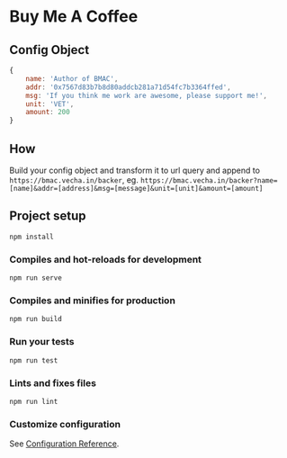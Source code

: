 # Buy Me A Coffee

## Config Object

``` javascript
{
    name: 'Author of BMAC',
    addr: '0x7567d83b7b8d80addcb281a71d54fc7b3364ffed',
    msg: 'If you think me work are awesome, please support me!',
    unit: 'VET',
    amount: 200
}
```

## How
Build your config object and transform it to url query and append to `https://bmac.vecha.in/backer`, eg. `https://bmac.vecha.in/backer?name=[name]&addr=[address]&msg=[message]&unit=[unit]&amount=[amount]`

## Project setup
```
npm install
```

### Compiles and hot-reloads for development
```
npm run serve
```

### Compiles and minifies for production
```
npm run build
```

### Run your tests
```
npm run test
```

### Lints and fixes files
```
npm run lint
```

### Customize configuration
See [Configuration Reference](https://cli.vuejs.org/config/).
